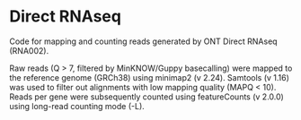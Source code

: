 # Direct RNAseq
Code for mapping and counting reads generated by ONT Direct RNAseq (RNA002).

Raw reads (Q > 7, filtered by MinKNOW/Guppy basecalling) were mapped to the reference genome (GRCh38) using minimap2 (v 2.24). Samtools (v 1.16) was used to filter out alignments with low mapping quality (MAPQ < 10). Reads per gene were subsequently counted using featureCounts (v 2.0.0) using long-read counting mode (-L).
